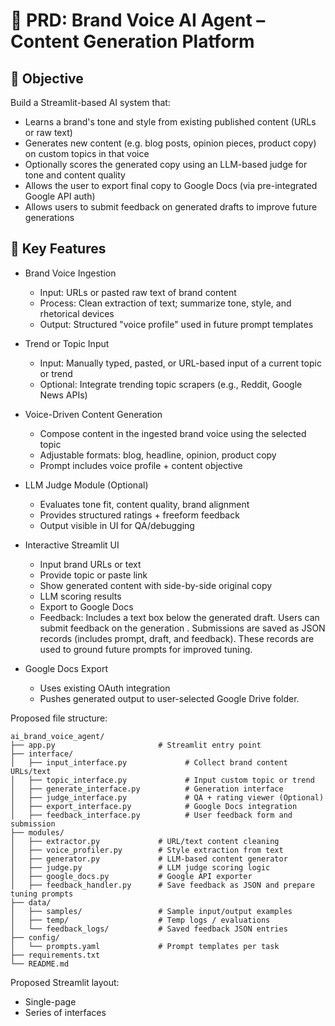 # 🧠 PRD: Brand Voice AI Agent – Content Generation Platform

## 🎯 Objective

Build a Streamlit-based AI system that:

- Learns a brand's tone and style from existing published content (URLs or raw text)
- Generates new content (e.g. blog posts, opinion pieces, product copy) on custom topics in that voice
- Optionally scores the generated copy using an LLM-based judge for tone and content quality
- Allows the user to export final copy to Google Docs (via pre-integrated Google API auth)
- Allows users to submit feedback on generated drafts to improve future generations

## 🧩 Key Features

- Brand Voice Ingestion
  - Input: URLs or pasted raw text of brand content
  - Process: Clean extraction of text; summarize tone, style, and rhetorical devices
  - Output: Structured "voice profile" used in future prompt templates

- Trend or Topic Input
  - Input: Manually typed, pasted, or URL-based input of a current topic or trend
  - Optional: Integrate trending topic scrapers (e.g., Reddit, Google News APIs)

- Voice-Driven Content Generation
  - Compose content in the ingested brand voice using the selected topic
  - Adjustable formats: blog, headline, opinion, product copy
  - Prompt includes voice profile + content objective

- LLM Judge Module (Optional)
  - Evaluates tone fit, content quality, brand alignment
  - Provides structured ratings + freeform feedback
  - Output visible in UI for QA/debugging

- Interactive Streamlit UI
  - Input brand URLs or text
  - Provide topic or paste link
  - Show generated content with side-by-side original copy
  - LLM scoring results
  - Export to Google Docs
  - Feedback: Includes a text box below the generated draft. Users can submit feedback on the generation . Submissions are saved as JSON records (includes prompt, draft, and feedback). These records are used to ground future prompts for improved tuning.

- Google Docs Export
  - Uses existing OAuth integration
  - Pushes generated output to user-selected Google Drive folder.

Proposed file structure:
```
ai_brand_voice_agent/
├── app.py                       # Streamlit entry point
├── interface/
│   ├── input_interface.py             # Collect brand content URLs/text
│   ├── topic_interface.py             # Input custom topic or trend
│   ├── generate_interface.py          # Generation interface
│   ├── judge_interface.py             # QA + rating viewer (Optional)
│   ├── export_interface.py            # Google Docs integration
│   ├── feedback_interface.py          # User feedback form and submission
├── modules/
│   ├── extractor.py             # URL/text content cleaning
│   ├── voice_profiler.py        # Style extraction from text
│   ├── generator.py             # LLM-based content generator
│   ├── judge.py                 # LLM judge scoring logic
│   ├── google_docs.py           # Google API exporter
│   ├── feedback_handler.py      # Save feedback as JSON and prepare tuning prompts
├── data/
│   ├── samples/                 # Sample input/output examples
│   ├── temp/                    # Temp logs / evaluations
│   └── feedback_logs/           # Saved feedback JSON entries
├── config/
│   └── prompts.yaml             # Prompt templates per task
├── requirements.txt
└── README.md
```

Proposed Streamlit layout:

- Single-page
- Series of interfaces

